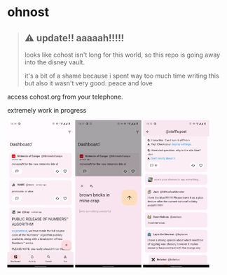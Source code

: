# ohnost

> ## ⚠️ update!! aaaaah!!!!!
> looks like cohost isn't long for this world, so this repo is going away into the disney vault.
>
> it's a bit of a shame because i spent way too much time writing this but also it wasn't very good. peace and love


access cohost.org from your telephone. 

extremely work in progress

<img src="bonus/images/s1.png" width="30%" />
<img src="bonus/images/s2.png" width="30%" />
<img src="bonus/images/s3.png" width="30%" />
